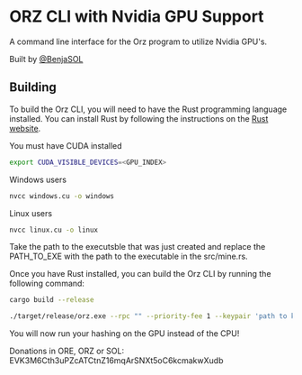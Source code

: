 # ORZ CLI with Nvidia GPU Support

A command line interface for the Orz program to utilize Nvidia GPU's. 


Built by [@BenjaSOL](https://x.com/benjasol_) 

## Building

To build the Orz CLI, you will need to have the Rust programming language installed. You can install Rust by following the instructions on the [Rust website](https://www.rust-lang.org/tools/install).

You must have CUDA installed 

```sh
export CUDA_VISIBLE_DEVICES=<GPU_INDEX>
```

Windows users

```sh
nvcc windows.cu -o windows
```

Linux users

```sh
nvcc linux.cu -o linux
```

Take the path to the executsble that was just created and replace the PATH_TO_EXE with the path to the executable in the src/mine.rs.

Once you have Rust installed, you can build the Orz CLI by running the following command:

```sh
cargo build --release
```


```sh
./target/release/orz.exe --rpc "" --priority-fee 1 --keypair 'path to keypair' --priority-fee 1 mine --threads 4
```

You will now run your hashing on the GPU instead of the CPU!

Donations in ORE, ORZ or SOL: EVK3M6Cth3uPZcATCtnZ16mqArSNXt5oC6kcmakwXudb